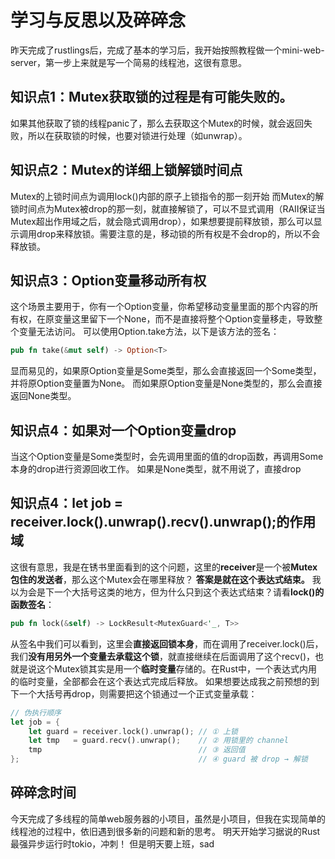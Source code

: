 # 学习与反思以及碎碎念
昨天完成了rustlings后，完成了基本的学习后，我开始按照教程做一个mini-web-server，第一步上来就是写一个简易的线程池，这很有意思。
## 知识点1：Mutex获取锁的过程是有可能失败的。
如果其他获取了锁的线程panic了，那么去获取这个Mutex的时候，就会返回失败，所以在获取锁的时候，也要对锁进行处理（如unwrap）。
## 知识点2：Mutex的详细上锁解锁时间点
Mutex的上锁时间点为调用lock()内部的原子上锁指令的那一刻开始
而Mutex的解锁时间点为Mutex被drop的那一刻，就直接解锁了，可以不显式调用（RAII保证当Mutex超出作用域之后，就会隐式调用drop），如果想要提前释放锁，那么可以显示调用drop来释放锁。需要注意的是，移动锁的所有权是不会drop的，所以不会释放锁。
## 知识点3：Option变量移动所有权
这个场景主要用于，你有一个Option变量，你希望移动变量里面的那个内容的所有权，在原变量这里留下一个None，而不是直接将整个Option变量移走，导致整个变量无法访问。
可以使用Option.take方法，以下是该方法的签名：
```Rust
pub fn take(&mut self) -> Option<T>
```
显而易见的，如果原Option变量是Some类型，那么会直接返回一个Some类型，并将原Option变量置为None。
而如果原Option变量是None类型的，那么会直接返回None类型。
## 知识点4：如果对一个Option变量drop
当这个Option变量是Some类型时，会先调用里面的值的drop函数，再调用Some本身的drop进行资源回收工作。
如果是None类型，就不用说了，直接drop
## 知识点4：let job = receiver.lock().unwrap().recv().unwrap();的作用域
这很有意思，我是在锈书里面看到的这个问题，这里的**receiver**是一个被**Mutex包住的发送者**，那么这个Mutex会在哪里释放？
**答案是就在这个表达式结束。**
我以为会是下一个大括号这类的地方，但为什么只到这个表达式结束？请看**lock()的函数签名**：
```Rust
pub fn lock(&self) -> LockResult<MutexGuard<'_, T>>
```
从签名中我们可以看到，这里会**直接返回锁本身**，而在调用了receiver.lock()后，我们**没有用另外一个变量去承载这个锁**，就直接继续在后面调用了这个recv()，也就是说这个Mutex锁其实是用一个**临时变量**存储的。在Rust中，一个表达式内用的临时变量，全部都会在这个表达式完成后释放。
如果想要达成我之前预想的到下一个大括号再drop，则需要把这个锁通过一个正式变量承载：
```Rust
// 伪执行顺序
let job = {
    let guard = receiver.lock().unwrap(); // ① 上锁
    let tmp   = guard.recv().unwrap();    // ② 用锁里的 channel
    tmp                                   // ③ 返回值
};                                        // ④ guard 被 drop → 解锁
```
## 碎碎念时间
今天完成了多线程的简单web服务器的小项目，虽然是小项目，但我在实现简单的线程池的过程中，依旧遇到很多新的问题和新的思考。
明天开始学习据说的Rust最强异步运行时tokio，冲刺！
但是明天要上班，sad